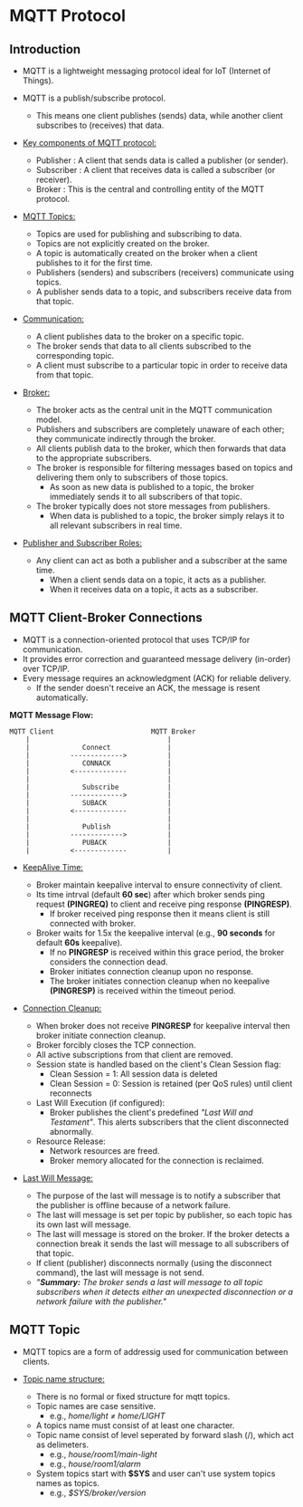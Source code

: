 # MQTT Protocol

## Introduction

- MQTT is a lightweight messaging protocol ideal for IoT (Internet of Things).
- MQTT is a publish/subscribe protocol.
	- This means one client publishes (sends) data, while another client subscribes to (receives) that data.

- <ins>Key components of MQTT protocol:</ins>
	- Publisher  : A client that sends data is called a publisher (or sender).
	- Subscriber : A client that receives data is called a subscriber (or receiver).
	- Broker     : This is the central and controlling entity of the MQTT protocol.

- <ins>MQTT Topics:</ins>
	- Topics are used for publishing and subscribing to data.
	- Topics are not explicitly created on the broker.
	- A topic is automatically created on the broker when a client publishes to it for the first time.
	- Publishers (senders) and subscribers (receivers) communicate using topics.
	- A publisher sends data to a topic, and subscribers receive data from that topic.

- <ins>Communication:</ins>
	- A client publishes data to the broker on a specific topic.
	- The broker sends that data to all clients subscribed to the corresponding topic.
	- A client must subscribe to a particular topic in order to receive data from that topic.	
		
- <ins>Broker:</ins>
	- The broker acts as the central unit in the MQTT communication model.
	- Publishers and subscribers are completely unaware of each other; they communicate indirectly through the broker.
	- All clients publish data to the broker, which then forwards that data to the appropriate subscribers.
	- The broker is responsible for filtering messages based on topics and delivering them only to subscribers of those topics.
		- As soon as new data is published to a topic, the broker immediately sends it to all subscribers of that topic.
	- The broker typically does not store messages from publishers.
		- When data is published to a topic, the broker simply relays it to all relevant subscribers in real time.

- <ins>Publisher and Subscriber Roles:</ins>
	- Any client can act as both a publisher and a subscriber at the same time.
		- When a client sends data on a topic, it acts as a publisher.
		- When it receives data on a topic, it acts as a subscriber.

## MQTT Client-Broker Connections

- MQTT is a connection-oriented protocol that uses TCP/IP for communication.
- It provides error correction and guaranteed message delivery (in-order) over TCP/IP.
- Every message requires an acknowledgment (ACK) for reliable delivery.
	- If the sender doesn't receive an ACK, the message is resent automatically.

__MQTT Message Flow:__

	MQTT Client                        MQTT Broker
	    |                                  |
        |             Connect              |
	    |          ------------->          |
  	    |             CONNACK              |
  	    |          <-------------          |
  	    |                                  |
  	    |             Subscribe            |
  	    |          ------------->          |
  	    |             SUBACK               |
  	    |          <-------------          |
  	    |                                  |
  	    |             Publish              |
  	    |          ------------->          |
  	    |             PUBACK               |
  	    |          <-------------          |
	
- <ins>KeepAlive Time:</ins>
	- Broker maintain keepalive interval to ensure connectivity of client.
	- Its time intrval (default __60 sec__) after which broker sends ping request __(PINGREQ)__ to client and receive ping response __(PINGRESP)__.
		- If broker received ping response then it means client is still connected with broker.
	- Broker waits for 1.5x the keepalive interval (e.g., __90 seconds__ for default __60s__ keepalive).
		- If no __PINGRESP__ is received within this grace period, the broker considers the connection dead.
		- Broker initiates connection cleanup upon no response.
		- The broker initiates connection cleanup when no keepalive __(PINGRESP)__ is received within the timeout period.

- <ins>Connection Cleanup:</ins>
	- When broker does not receive __PINGRESP__ for keepalive interval then broker initiate connection cleanup.
	- Broker forcibly closes the TCP connection.
	- All active subscriptions from that client are removed.
	- Session state is handled based on the client's Clean Session flag:
		- Clean Session = 1: All session data is deleted
		- Clean Session = 0: Session is retained (per QoS rules) until client reconnects
	- Last Will Execution (if configured):
		- Broker publishes the client's predefined *"Last Will and Testament"*. This alerts subscribers that the client disconnected abnormally.
	- Resource Release:
		- Network resources are freed.
		- Broker memory allocated for the connection is reclaimed.
		
- <ins>Last Will Message:</ins>
	- The purpose of the last will message is to notify a subscriber that the publisher is offline because of a network failure.
	- The last will message is set per topic by publisher, so each topic has its own last will message.
	- The last will message is stored on the broker. If the broker detects a connection break it sends the last will message to all subscribers of that topic.
	- If client (publisher) disconnects normally (using the disconnect command), the last will message is not send.
	- *"__Summary:__ The broker sends a last will message to all topic subscribers when it detects either an unexpected disconnection or a network failure with the publisher."*
		
## MQTT Topic

- MQTT topics are a form of addressig used for communication between clients.

- <ins>Topic name structure:</ins>
	- There is no formal or fixed structure for mqtt topics.
	- Topic names are case sensitive.
		- e.g., *home/light ≠ home/LIGHT*
	- A topics name must consist of at least one character.
	- Topic name consist of level seperated by forward slash (/), which act as delimeters.
		- e.g., *house/room1/main-light*
		- e.g., *house/room1/alarm*
	- System topics start with __$SYS__ and user can't use system topics names as topics.
		- e.g., *$SYS/broker/version*
		

